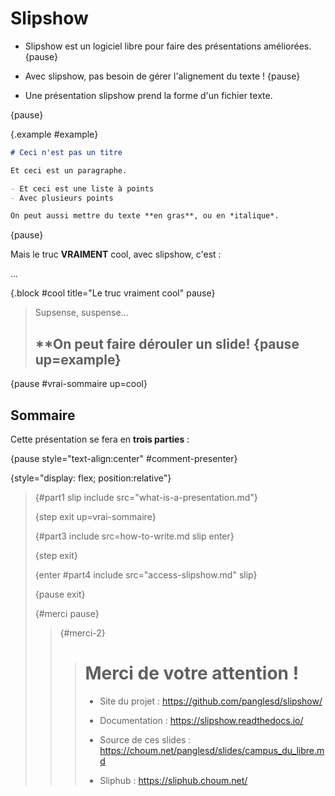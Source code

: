 # Slipshow

- Slipshow est un logiciel libre pour faire des présentations améliorées. {pause}

- Avec slipshow, pas besoin de gérer l'alignement du texte ! {pause}

- Une présentation slipshow prend la forme d'un fichier texte.

{pause}

{.example #example}
```markdown
# Ceci n'est pas un titre

Et ceci est un paragraphe.

- Et ceci est une liste à points
- Avec plusieurs points

On peut aussi mettre du texte **en gras**, ou en *italique*.
```

{pause}

Mais le truc **VRAIMENT** cool, avec slipshow, c'est :

...

{.block #cool title="Le truc vraiment cool" pause}
> Supsense, suspense...
>
> ## **On peut faire dérouler un slide! {pause up=example}

{pause #vrai-sommaire up=cool}
## Sommaire

Cette présentation se fera en **trois parties** :

{pause style="text-align:center" #comment-presenter}

{style="display: flex; position:relative"}
> {#part1 slip include src="what-is-a-presentation.md"}
>
> {step exit up=vrai-sommaire}
>
> {#part3 include src=how-to-write.md slip enter}
>
> {step exit}
>
> {enter #part4 include src="access-slipshow.md" slip}
>
> {pause exit}
>
> {#merci pause}
> > {#merci-2}
> > > # Merci de votre attention !
> > >
> > > - Site du projet : <https://github.com/panglesd/slipshow/>
> > >
> > > - Documentation : <https://slipshow.readthedocs.io/>
> > >
> > > - Source de ces slides : <https://choum.net/panglesd/slides/campus_du_libre.md>
> > >
> > > - Sliphub : <https://sliphub.choum.net/>

<style>
#merci {
  position:absolute;
  padding-right:200px;
  padding-left:200px;
  padding-top: 50px;
  padding-bottom: 50px;
  background-color: yellowgreen;
  top: 303px;
  border-radius: 30px;
}
#merci-2 {
  animation: growShrink 2s infinite;
}
@keyframes growShrink {
    0%, 100% {
      transform: scale(1); /* Original size */
    }
    50% {
      transform: scale(1.15); /* Enlarged size */
    }
  }
</style>


<style>
.flex {
  display: flex;
    justify-content: space-evenly;
}
.grow {
  flex-grow: 1;
}

.touche code {
  margin-left: 10px;
  display: inline-block;
  border: 3px solid black;
  padding: 9px;
  border-radius: 12px;
  width: 20px;
  height: 29px;
}
.touche.space code {
  width: 90px;
}
</style>



<style>
#youhou {
    font-size:1.5em
}
code {
  background-color:#f3f3f3;
}
</style>

